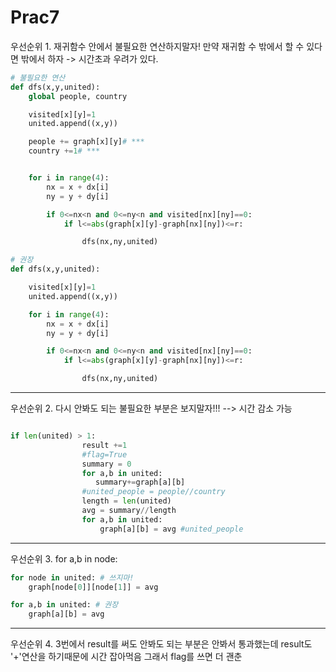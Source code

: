 # Prac7

우선순위 1. 재귀함수 안에서 불필요한 연산하지말자! 만약 재귀함 수 밖에서 할 수 있다면 밖에서 하자 -> 시간초과 우려가 있다.
```python
# 불필요한 연산
def dfs(x,y,united):
    global people, country

    visited[x][y]=1
    united.append((x,y))

    people += graph[x][y]# ***
    country +=1# ***


    for i in range(4):
        nx = x + dx[i]
        ny = y + dy[i]

        if 0<=nx<n and 0<=ny<n and visited[nx][ny]==0:
            if l<=abs(graph[x][y]-graph[nx][ny])<=r:

                dfs(nx,ny,united)

# 권장
def dfs(x,y,united):

    visited[x][y]=1
    united.append((x,y))

    for i in range(4):
        nx = x + dx[i]
        ny = y + dy[i]

        if 0<=nx<n and 0<=ny<n and visited[nx][ny]==0:
            if l<=abs(graph[x][y]-graph[nx][ny])<=r:

                dfs(nx,ny,united)

```
---

우선순위 2. 다시 안봐도 되는 불필요한 부분은 보지말자!!! --> 시간 감소 가능

```python

if len(united) > 1:
                result +=1
                #flag=True
                summary = 0
                for a,b in united:
                   summary+=graph[a][b]
                #united_people = people//country
                length = len(united)
                avg = summary//length
                for a,b in united:
                    graph[a][b] = avg #united_people

```
---

우선순위 3. for a,b in node:
```python
for node in united: # 쓰지마!
    graph[node[0]][node[1]] = avg

for a,b in united: # 권장
    graph[a][b] = avg
```

---

우선순위 4. 3번에서 result를 써도 안봐도 되는 부분은 안봐서 통과했는데 result도 '+'연산을 하기때문에 시간 잡아먹음 그래서 flag를 쓰면 더 괜춘

